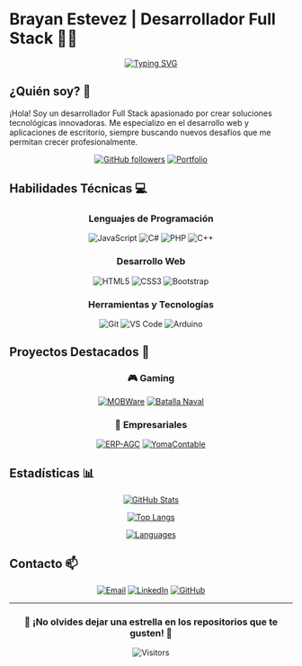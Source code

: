 # Brayan Estevez | Desarrollador Full Stack 👨‍💻

<div align="center">
  
[![Typing SVG](https://readme-typing-svg.herokuapp.com?font=Fira+Code&pause=1000&color=2E9DFF&center=true&vCenter=true&width=435&lines=Desarrollador+Full+Stack;Apasionado+por+la+tecnolog%C3%ADa;Creador+de+soluciones+innovadoras)](https://git.io/typing-svg)

</div>

## ¿Quién soy? 🚀

¡Hola! Soy un desarrollador Full Stack apasionado por crear soluciones tecnológicas innovadoras. Me especializo en el desarrollo web y aplicaciones de escritorio, siempre buscando nuevos desafíos que me permitan crecer profesionalmente.

<div align="center">
  
[![GitHub followers](https://img.shields.io/github/followers/BrayanEstevezC?style=social)](https://github.com/BrayanEstevezC)
[![Portfolio](https://img.shields.io/badge/Portfolio-BrayanEstevez-blue)](https://github.com/BrayanEstevezC/Portfolio)

</div>

## Habilidades Técnicas 💻

<div align="center">

### Lenguajes de Programación
![JavaScript](https://img.shields.io/badge/JavaScript-F7DF1E?style=for-the-badge&logo=javascript&logoColor=black)
![C#](https://img.shields.io/badge/C%23-239120?style=for-the-badge&logo=c-sharp&logoColor=white)
![PHP](https://img.shields.io/badge/PHP-777BB4?style=for-the-badge&logo=php&logoColor=white)
![C++](https://img.shields.io/badge/C++-00599C?style=for-the-badge&logo=c%2B%2B&logoColor=white)

### Desarrollo Web
![HTML5](https://img.shields.io/badge/HTML5-E34F26?style=for-the-badge&logo=html5&logoColor=white)
![CSS3](https://img.shields.io/badge/CSS3-1572B6?style=for-the-badge&logo=css3&logoColor=white)
![Bootstrap](https://img.shields.io/badge/Bootstrap-563D7C?style=for-the-badge&logo=bootstrap&logoColor=white)

### Herramientas y Tecnologías
![Git](https://img.shields.io/badge/Git-F05032?style=for-the-badge&logo=git&logoColor=white)
![VS Code](https://img.shields.io/badge/VS_Code-007ACC?style=for-the-badge&logo=visual-studio-code&logoColor=white)
![Arduino](https://img.shields.io/badge/Arduino-00979D?style=for-the-badge&logo=arduino&logoColor=white)

</div>

## Proyectos Destacados 🌟

<div align="center">

### 🎮 Gaming
[![MOBWare](https://github-readme-stats.vercel.app/api/pin/?username=BrayanEstevezC&repo=MOBWare&theme=dark)](https://github.com/BrayanEstevezC/MOBWare)
[![Batalla Naval](https://github-readme-stats.vercel.app/api/pin/?username=BrayanEstevezC&repo=Juego-de-Batalla-Naval&theme=dark)](https://github.com/BrayanEstevezC/Juego-de-Batalla-Naval)

### 💼 Empresariales
[![ERP-AGC](https://github-readme-stats.vercel.app/api/pin/?username=BrayanEstevezC&repo=ERP-AGC&theme=dark)](https://github.com/BrayanEstevezC/ERP-AGC)
[![YomaContable](https://github-readme-stats.vercel.app/api/pin/?username=BrayanEstevezC&repo=YomaContable-&theme=dark)](https://github.com/BrayanEstevezC/YomaContable-)

</div>

## Estadísticas 📊

<div align="center">
  
[![GitHub Stats](https://github-readme-stats.vercel.app/api?username=BrayanEstevezC&show_icons=true&theme=tokyonight&hide_border=true)](https://github.com/BrayanEstevezC)

[![Top Langs](https://github-readme-streak-stats.herokuapp.com/?user=BrayanEstevezC&theme=tokyonight&hide_border=true)](https://github.com/BrayanEstevezC)

[![Languages](https://github-readme-stats.vercel.app/api/top-langs/?username=BrayanEstevezC&layout=compact&theme=tokyonight&hide_border=true)](https://github.com/BrayanEstevezC)

</div>

## Contacto 📫

<div align="center">
  
[![Email](https://img.shields.io/badge/Email-D14836?style=for-the-badge&logo=gmail&logoColor=white)](mailto:tuemail@gmail.com)
[![LinkedIn](https://img.shields.io/badge/LinkedIn-0077B5?style=for-the-badge&logo=linkedin&logoColor=white)](https://www.linkedin.com/)
[![GitHub](https://img.shields.io/badge/GitHub-100000?style=for-the-badge&logo=github&logoColor=white)](https://github.com/BrayanEstevezC)

</div>

---

<div align="center">

### 🌟 ¡No olvides dejar una estrella en los repositorios que te gusten! 🌟

![Visitors](https://visitor-badge.laobi.icu/badge?page_id=BrayanEstevezC.BrayanEstevezC)

</div>
